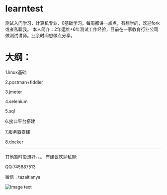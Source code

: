 # learntest
测试入门学习，计算机专业，0基础学习。每周都讲一点点，有想学的，欢迎fork或者私聊我。
本人简介：2年运维+6年测试工作经验，目前在一家教育行业公司做测试讲师。业余时间想做点分享。

# 大纲：
1.linux基础

2.postman+fiddler

3.jmeter

4.selenium

5.sql

6.接口平台搭建

7.服务器搭建

8.docker


----
其他暂时没想好。。。
有建议欢迎私聊:

QQ:745887513

微信：tazaitianya

![Image text](https://raw.githubusercontent.com/db521/learntest/master/wx.png)

